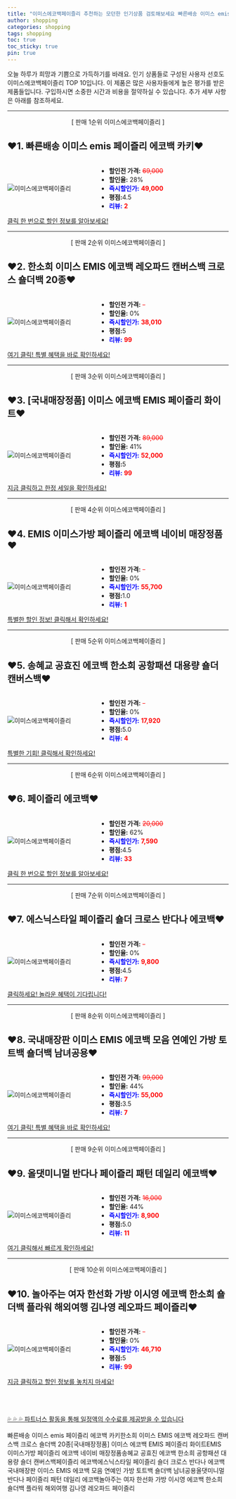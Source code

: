 ```yaml
---
title: "이미스에코백페이즐리 추천하는 모던한 인기상품 검토해보세요 빠른배송 이미스 emis 페이즐리 에코백"
author: shopping
categories: shopping
tags: shopping
toc: true
toc_sticky: true
pin: true
---
```

오늘 하루가 희망과 기쁨으로 가득하기를 바래요. 인기 상품들로 구성된 사용자 선호도 이미스에코백페이즐리 TOP 10입니다. 이 제품은 많은 사용자들에게 높은 평가를 받은 제품들입니다. 구입하시면 소중한 시간과 비용을 절약하실 수 있습니다. 추가 세부 사항은 아래를 참조하세요.

---
<p class="toplist" style="margin: 0 auto; display: block; width: fit-content;">[ 판매 1순위 이미스에코백페이즐리 ]</p>

<h2><strong>❤️1. 빠른배송 이미스 emis 페이즐리 에코백 카키❤️</strong></h2>

<div style="display: flex; align-items: center;">
    <div style="flex: 0.4;">
        <img src="https://thumbnail9.coupangcdn.com/thumbnails/remote/230x230ex/image/vendor_inventory/60c4/ddd1bc2c2c8da5640d0ea1c6300832cfbd5ffc04f23a42d09418c1d25694.jpg" alt="이미스에코백페이즐리" style="max-width: 100%;">
    </div>
    <div style="flex: 0.6; margin-left: 10px;">
        <ul>
            <li><strong>할인전 가격:</strong> <del style="color: red;">69,000</del></li>
            <li><strong>할인율:</strong> 28%</li>
            <li><span style='color:blue'><strong>즉시할인가:</strong></span> <span style='color:red'><strong>49,000</strong></span></li>
            <li><strong>평점:</strong>4.5</li>
            <li><span style='color:blue'><strong>리뷰:</strong></span> <span style='color:red'><strong>2</strong></span></li>
        </ul>
    </div>
</div>
<div class="center">
    <a href="https://selin100587001.github.io?lptag=AF9450613&subid=githubio&pageKey=7984287964&traceid=V0-153&itemId=22169275960&vendorItemId=89215698198" class="myButton">
        클릭 한 번으로 할인 정보를 알아보세요!
    </a>
</div>


---
<p class="toplist" style="margin: 0 auto; display: block; width: fit-content;">[ 판매 2순위 이미스에코백페이즐리 ]</p>

<h2><strong>❤️2. 한소희 이미스 EMIS 에코백 레오파드 캔버스백 크로스 숄더백 20종❤️</strong></h2>

<div style="display: flex; align-items: center;">
    <div style="flex: 0.4;">
        <img src="https://thumbnail10.coupangcdn.com/thumbnails/remote/230x230ex/image/vendor_inventory/f811/dc30a8f4b1d03a3c89e28c8f1ee5261cab9c214e286056adaa8acd655852.jpg" alt="이미스에코백페이즐리" style="max-width: 100%;">
    </div>
    <div style="flex: 0.6; margin-left: 10px;">
        <ul>
            <li><strong>할인전 가격:</strong> <del style="color: red;">-</del></li>
            <li><strong>할인율:</strong> 0%</li>
            <li><span style='color:blue'><strong>즉시할인가:</strong></span> <span style='color:red'><strong>38,010</strong></span></li>
            <li><strong>평점:</strong>5</li>
            <li><span style='color:blue'><strong>리뷰:</strong></span> <span style='color:red'><strong>99</strong></span></li>
        </ul>
    </div>
</div>
<div class="center">
    <a href="https://selin100587001.github.io?lptag=AF9450613&subid=githubio&pageKey=8212916732&traceid=V0-153&itemId=23580658079&vendorItemId=90776125853" class="myButton">
        여기 클릭! 특별 혜택을 바로 확인하세요!
    </a>
</div>


---
<p class="toplist" style="margin: 0 auto; display: block; width: fit-content;">[ 판매 3순위 이미스에코백페이즐리 ]</p>

<h2><strong>❤️3. [국내매장정품] 이미스 에코백 EMIS 페이즐리 화이트❤️</strong></h2>

<div style="display: flex; align-items: center;">
    <div style="flex: 0.4;">
        <img src="https://thumbnail6.coupangcdn.com/thumbnails/remote/230x230ex/image/vendor_inventory/1442/480abe0b7e1daaf6561eb458fefda177d02df37f2533fce8d63d72a31fc5.png" alt="이미스에코백페이즐리" style="max-width: 100%;">
    </div>
    <div style="flex: 0.6; margin-left: 10px;">
        <ul>
            <li><strong>할인전 가격:</strong> <del style="color: red;">89,000</del></li>
            <li><strong>할인율:</strong> 41%</li>
            <li><span style='color:blue'><strong>즉시할인가:</strong></span> <span style='color:red'><strong>52,000</strong></span></li>
            <li><strong>평점:</strong>5</li>
            <li><span style='color:blue'><strong>리뷰:</strong></span> <span style='color:red'><strong>99</strong></span></li>
        </ul>
    </div>
</div>
<div class="center">
    <a href="https://selin100587001.github.io?lptag=AF9450613&subid=githubio&pageKey=8223172192&traceid=V0-153&itemId=23641341736&vendorItemId=90666744208" class="myButton">
        지금 클릭하고 한정 세일을 확인하세요!
    </a>
</div>


---
<p class="toplist" style="margin: 0 auto; display: block; width: fit-content;">[ 판매 4순위 이미스에코백페이즐리 ]</p>

<h2><strong>❤️4. EMIS 이미스가방 페이즐리 에코백 네이비 매장정품❤️</strong></h2>

<div style="display: flex; align-items: center;">
    <div style="flex: 0.4;">
        <img src="https://thumbnail10.coupangcdn.com/thumbnails/remote/230x230ex/image/vendor_inventory/cbc6/8a835073574c2ec90e131059cc6704cba2c161ef3828c068b6c208a3f555.jpg" alt="이미스에코백페이즐리" style="max-width: 100%;">
    </div>
    <div style="flex: 0.6; margin-left: 10px;">
        <ul>
            <li><strong>할인전 가격:</strong> <del style="color: red;">-</del></li>
            <li><strong>할인율:</strong> 0%</li>
            <li><span style='color:blue'><strong>즉시할인가:</strong></span> <span style='color:red'><strong>55,700</strong></span></li>
            <li><strong>평점:</strong>1.0</li>
            <li><span style='color:blue'><strong>리뷰:</strong></span> <span style='color:red'><strong>1</strong></span></li>
        </ul>
    </div>
</div>
<div class="center">
    <a href="https://selin100587001.github.io?lptag=AF9450613&subid=githubio&pageKey=8129329475&traceid=V0-153&itemId=23083727786&vendorItemId=90117214442" class="myButton">
        특별한 할인 정보! 클릭해서 확인하세요!
    </a>
</div>


---
<p class="toplist" style="margin: 0 auto; display: block; width: fit-content;">[ 판매 5순위 이미스에코백페이즐리 ]</p>

<h2><strong>❤️5. 송혜교 공효진 에코백 한소희 공항패션 대용량 숄더 캔버스백❤️</strong></h2>

<div style="display: flex; align-items: center;">
    <div style="flex: 0.4;">
        <img src="https://thumbnail10.coupangcdn.com/thumbnails/remote/230x230ex/image/vendor_inventory/352a/1bf60e9865b8d83ed555f36373a248bd0253eb39991b9cde813f24da9a51.jpg" alt="이미스에코백페이즐리" style="max-width: 100%;">
    </div>
    <div style="flex: 0.6; margin-left: 10px;">
        <ul>
            <li><strong>할인전 가격:</strong> <del style="color: red;">-</del></li>
            <li><strong>할인율:</strong> 0%</li>
            <li><span style='color:blue'><strong>즉시할인가:</strong></span> <span style='color:red'><strong>17,920</strong></span></li>
            <li><strong>평점:</strong>5.0</li>
            <li><span style='color:blue'><strong>리뷰:</strong></span> <span style='color:red'><strong>4</strong></span></li>
        </ul>
    </div>
</div>
<div class="center">
    <a href="https://selin100587001.github.io?lptag=AF9450613&subid=githubio&pageKey=8132474560&traceid=V0-153&itemId=23096914360&vendorItemId=90678889508" class="myButton">
        특별한 기회! 클릭해서 확인하세요!
    </a>
</div>


---
<p class="toplist" style="margin: 0 auto; display: block; width: fit-content;">[ 판매 6순위 이미스에코백페이즐리 ]</p>

<h2><strong>❤️6. 페이즐리 에코백❤️</strong></h2>

<div style="display: flex; align-items: center;">
    <div style="flex: 0.4;">
        <img src="https://thumbnail9.coupangcdn.com/thumbnails/remote/230x230ex/image/vendor_inventory/5bab/a935accd6f8399be7d3701a8fc537caad2d5b914f1a93ac43976c0ff946b.png" alt="이미스에코백페이즐리" style="max-width: 100%;">
    </div>
    <div style="flex: 0.6; margin-left: 10px;">
        <ul>
            <li><strong>할인전 가격:</strong> <del style="color: red;">20,000</del></li>
            <li><strong>할인율:</strong> 62%</li>
            <li><span style='color:blue'><strong>즉시할인가:</strong></span> <span style='color:red'><strong>7,590</strong></span></li>
            <li><strong>평점:</strong>4.5</li>
            <li><span style='color:blue'><strong>리뷰:</strong></span> <span style='color:red'><strong>33</strong></span></li>
        </ul>
    </div>
</div>
<div class="center">
    <a href="https://selin100587001.github.io?lptag=AF9450613&subid=githubio&pageKey=7000938740&traceid=V0-153&itemId=17168338164&vendorItemId=86941252779" class="myButton">
        클릭 한 번으로 할인 정보를 알아보세요!
    </a>
</div>


---
<p class="toplist" style="margin: 0 auto; display: block; width: fit-content;">[ 판매 7순위 이미스에코백페이즐리 ]</p>

<h2><strong>❤️7. 에스닉스타일 페이즐리 숄더 크로스 반다나 에코백❤️</strong></h2>

<div style="display: flex; align-items: center;">
    <div style="flex: 0.4;">
        <img src="https://thumbnail6.coupangcdn.com/thumbnails/remote/230x230ex/image/vendor_inventory/1d56/ee6d210e85d0d829a7d6eefc80e4918c9713fd96271af7f4f382e76dec31.JPEG" alt="이미스에코백페이즐리" style="max-width: 100%;">
    </div>
    <div style="flex: 0.6; margin-left: 10px;">
        <ul>
            <li><strong>할인전 가격:</strong> <del style="color: red;">-</del></li>
            <li><strong>할인율:</strong> 0%</li>
            <li><span style='color:blue'><strong>즉시할인가:</strong></span> <span style='color:red'><strong>9,800</strong></span></li>
            <li><strong>평점:</strong>4.5</li>
            <li><span style='color:blue'><strong>리뷰:</strong></span> <span style='color:red'><strong>7</strong></span></li>
        </ul>
    </div>
</div>
<div class="center">
    <a href="https://selin100587001.github.io?lptag=AF9450613&subid=githubio&pageKey=6603159056&traceid=V0-153&itemId=14943058234&vendorItemId=89151237598" class="myButton">
        클릭하세요! 놀라운 혜택이 기다립니다!
    </a>
</div>


---
<p class="toplist" style="margin: 0 auto; display: block; width: fit-content;">[ 판매 8순위 이미스에코백페이즐리 ]</p>

<h2><strong>❤️8. 국내매장판 이미스 EMIS 에코백 모음 연예인 가방 토트백 숄더백 남녀공용❤️</strong></h2>

<div style="display: flex; align-items: center;">
    <div style="flex: 0.4;">
        <img src="https://thumbnail7.coupangcdn.com/thumbnails/remote/230x230ex/image/vendor_inventory/4f23/9b6613f064ad820a058cec6abbe3b79e6c3e18bc547b487ecdbef2371e4e.png" alt="이미스에코백페이즐리" style="max-width: 100%;">
    </div>
    <div style="flex: 0.6; margin-left: 10px;">
        <ul>
            <li><strong>할인전 가격:</strong> <del style="color: red;">99,000</del></li>
            <li><strong>할인율:</strong> 44%</li>
            <li><span style='color:blue'><strong>즉시할인가:</strong></span> <span style='color:red'><strong>55,000</strong></span></li>
            <li><strong>평점:</strong>3.5</li>
            <li><span style='color:blue'><strong>리뷰:</strong></span> <span style='color:red'><strong>7</strong></span></li>
        </ul>
    </div>
</div>
<div class="center">
    <a href="https://selin100587001.github.io?lptag=AF9450613&subid=githubio&pageKey=7777154947&traceid=V0-153&itemId=21011477426&vendorItemId=88176243980" class="myButton">
        여기 클릭! 특별 혜택을 바로 확인하세요!
    </a>
</div>


---
<p class="toplist" style="margin: 0 auto; display: block; width: fit-content;">[ 판매 9순위 이미스에코백페이즐리 ]</p>

<h2><strong>❤️9. 올댓미니멀 반다나 페이즐리 패턴 데일리 에코백❤️</strong></h2>

<div style="display: flex; align-items: center;">
    <div style="flex: 0.4;">
        <img src="https://thumbnail8.coupangcdn.com/thumbnails/remote/230x230ex/image/vendor_inventory/ac93/906598084b7ed860884ed22ee2796b658c1fa58ac041ec7899be33147294.jpg" alt="이미스에코백페이즐리" style="max-width: 100%;">
    </div>
    <div style="flex: 0.6; margin-left: 10px;">
        <ul>
            <li><strong>할인전 가격:</strong> <del style="color: red;">16,000</del></li>
            <li><strong>할인율:</strong> 44%</li>
            <li><span style='color:blue'><strong>즉시할인가:</strong></span> <span style='color:red'><strong>8,900</strong></span></li>
            <li><strong>평점:</strong>5.0</li>
            <li><span style='color:blue'><strong>리뷰:</strong></span> <span style='color:red'><strong>11</strong></span></li>
        </ul>
    </div>
</div>
<div class="center">
    <a href="https://selin100587001.github.io?lptag=AF9450613&subid=githubio&pageKey=8051602358&traceid=V0-153&itemId=22583735677&vendorItemId=89625493966" class="myButton">
        여기 클릭해서 빠르게 확인하세요!
    </a>
</div>


---
<p class="toplist" style="margin: 0 auto; display: block; width: fit-content;">[ 판매 10순위 이미스에코백페이즐리 ]</p>

<h2><strong>❤️10. 놀아주는 여자 한선화 가방 이시영 에코백 한소희 숄더백 플라워 해외여행 김나영 레오파드 페이즐리❤️</strong></h2>

<div style="display: flex; align-items: center;">
    <div style="flex: 0.4;">
        <img src="https://thumbnail10.coupangcdn.com/thumbnails/remote/230x230ex/image/vendor_inventory/01a8/70a6af506903fe16b164504fb2bdecc536154df4e8e0120f79252eaad452.jpg" alt="이미스에코백페이즐리" style="max-width: 100%;">
    </div>
    <div style="flex: 0.6; margin-left: 10px;">
        <ul>
            <li><strong>할인전 가격:</strong> <del style="color: red;">-</del></li>
            <li><strong>할인율:</strong> 0%</li>
            <li><span style='color:blue'><strong>즉시할인가:</strong></span> <span style='color:red'><strong>46,710</strong></span></li>
            <li><strong>평점:</strong>5</li>
            <li><span style='color:blue'><strong>리뷰:</strong></span> <span style='color:red'><strong>99</strong></span></li>
        </ul>
    </div>
</div>
<div class="center">
    <a href="https://selin100587001.github.io?lptag=AF9450613&subid=githubio&pageKey=8186167768&traceid=V0-153&itemId=23411293690&vendorItemId=90664561668" class="myButton">
        지금 클릭하고 할인 정보를 놓치지 마세요!
    </a>
</div>

<br><br><br>[💦 💦 💦 파트너스 활동을 통해 일정액의 수수료를 제공받을 수 있습니다](https://link.coupang.com/a/bcpT2c)<br><br>빠른배송 이미스 emis 페이즐리 에코백 카키한소희 이미스 EMIS 에코백 레오파드 캔버스백 크로스 숄더백 20종[국내매장정품] 이미스 에코백 EMIS 페이즐리 화이트EMIS 이미스가방 페이즐리 에코백 네이비 매장정품송혜교 공효진 에코백 한소희 공항패션 대용량 숄더 캔버스백페이즐리 에코백에스닉스타일 페이즐리 숄더 크로스 반다나 에코백국내매장판 이미스 EMIS 에코백 모음 연예인 가방 토트백 숄더백 남녀공용올댓미니멀 반다나 페이즐리 패턴 데일리 에코백놀아주는 여자 한선화 가방 이시영 에코백 한소희 숄더백 플라워 해외여행 김나영 레오파드 페이즐리